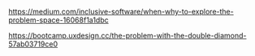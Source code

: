 https://medium.com/inclusive-software/when-why-to-explore-the-problem-space-16068f1a1dbc

https://bootcamp.uxdesign.cc/the-problem-with-the-double-diamond-57ab03719ce0